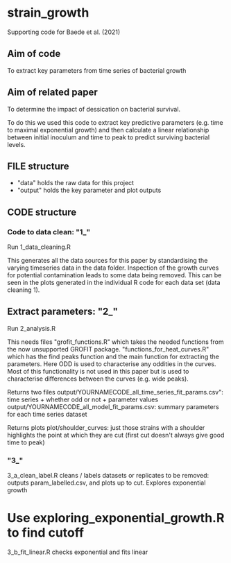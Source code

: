 # strain_growth
Supporting code for Baede et al. (2021)

## Aim of code 
To extract key parameters from time series of bacterial growth 

## Aim of related paper 
To determine the impact of dessication on bacterial survival. 

To do this we used this code to extract key predictive parameters (e.g. time to maximal exponential growth) and then calculate a linear relationship between initial inoculum and time to peak to predict surviving bacterial levels. 

## FILE structure
- "data" holds the raw data for this project
- "output" holds the key parameter and plot outputs

## CODE structure

### Code to data clean: "1_"
Run 1_data_cleaning.R 

This generates all the data sources for this paper by standardising the varying timeseries data in the data folder. Inspection of the growth curves for potential contamination leads to some data being removed. This can be seen in the plots generated in the individual R code for each data set (data cleaning 1). 

## Extract parameters: "2_"
Run 2_analysis.R

This needs files 
"grofit_functions.R" which takes the needed functions from the now unsupported GROFIT package. 
"functions_for_heat_curves.R" which has the find peaks function and the main function for extracting the parameters. Here ODD is used to characterise any oddities in the curves. Most of this functionality is not used in this paper but is used to characterise differences between the curves (e.g. wide peaks). 

Returns two files 
output/YOURNAMECODE_all_time_series_fit_params.csv": time series + whether odd or not + parameter values      
output/YOURNAMECODE_all_model_fit_params.csv: summary parameters for each time series dataset  

Returns plots
plot/shoulder_curves: just those strains with a shoulder highlights the point at which they are cut (first cut doesn't always give good time to peak)


### "3_"
3_a_clean_label.R cleans / labels datasets or replicates to be removed: outputs param_labelled.csv, and plots up to cut. Explores exponential growth



# Use exploring_exponential_growth.R to find cutoff

3_b_fit_linear.R checks exponential and fits linear
